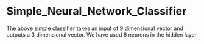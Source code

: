 # Simple_Neural_Network_Classifier
The above simple classifier takes an input of 9 dimensional vector and outputs a 3 dimensional vector. We have used 6 neurons in the hidden layer. 
